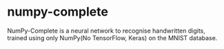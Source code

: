 # numpy-complete
NumPy-Complete is a neural network to recognise handwritten digits, trained using only NumPy(No TensorFlow, Keras) on the MNIST database.
